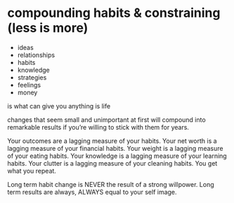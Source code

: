 compounding habits & constraining (less is more)
===

* ideas
* relationships
* habits
* knowledge
* strategies
* feelings
* money

is what can give you anything is life

changes that seem small and unimportant at first will compound into remarkable results if you’re willing to stick with them for years.

Your outcomes are a lagging measure of your habits. Your net worth is a lagging measure of your financial habits. Your weight is a lagging measure of your eating habits. Your knowledge is a lagging measure of your learning habits. Your clutter is a lagging measure of your cleaning habits. You get what you repeat.


Long term habit change is NEVER the result of a strong willpower.
Long term results are always, ALWAYS equal to your self image.

